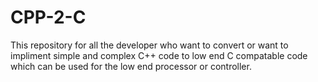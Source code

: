 # CPP-2-C
This repository for all the developer who want to convert or want to impliment simple and complex C++ code to low end C compatable code which can be used for the low end processor or controller.

